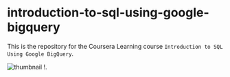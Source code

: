 # introduction-to-sql-using-google-bigquery
This is the repository for the Coursera Learning course `Introduction to SQL Using Google BigQuery`.

![thumbnail !](C:\Users\Hp\Desktop\datasets\BigQuery-and-Cloud-SQL.jpg).
